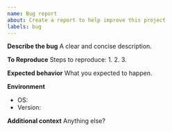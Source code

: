 ```yaml
---
name: Bug report
about: Create a report to help improve this project
labels: bug
---
```


**Describe the bug**
A clear and concise description.

**To Reproduce**
Steps to reproduce:
1.
2.
3.

**Expected behavior**
What you expected to happen.

**Environment**
- OS:
- Version:

**Additional context**
Anything else?
